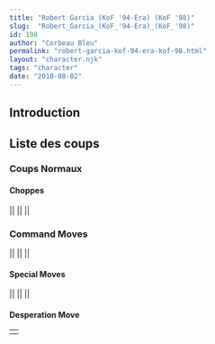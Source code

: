 ```yaml
---
title: "Robert Garcia (KoF '94-Era) (KoF '98)"
slug:  "Robert_Garcia_(KoF_'94-Era)_(KoF_'98)"
id: 198
author: "Corbeau Bleu"
permalink: "robert-garcia-kof-94-era-kof-98.html"
layout: "character.njk"
tags: "character"
date: "2010-08-02"
---
```


## Introduction

## Liste des coups

### Coups Normaux

#### Choppes

||
||
||

### Command Moves

||
||
||

#### Special Moves

||
||
||

#### Desperation Move

|     |
|-----|
|     |
